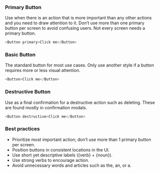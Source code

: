 ### Primary Button

Use when there is an action that is more important than any other actions and you need to draw attention to it. Don’t use more than one primary button per screen to avoid confusing users. Not every screen needs a primary button.
```js
<Button primary>Click me</Button>
```

### Basic Button

The standard button for most use cases. Only use another style if a button requires more or less visual attention.
```js
<Button>Click me</Button>
```

### Destructive Button

Use as a final confirmation for a destructive action such as deleting. These are found mostly in confirmation modals.
```js
<Button destructive>Click me</Button>
```

### Best practices
 - Prioritize most important action; don’t use more than 1 primary button per screen.
 - Position buttons in consistent locations in the UI.
 - Use short yet descriptive labels ({verb} + {noun}).
 - Use strong verbs to encourage action.
 - Avoid unnecessary words and articles such as the, an, or a.